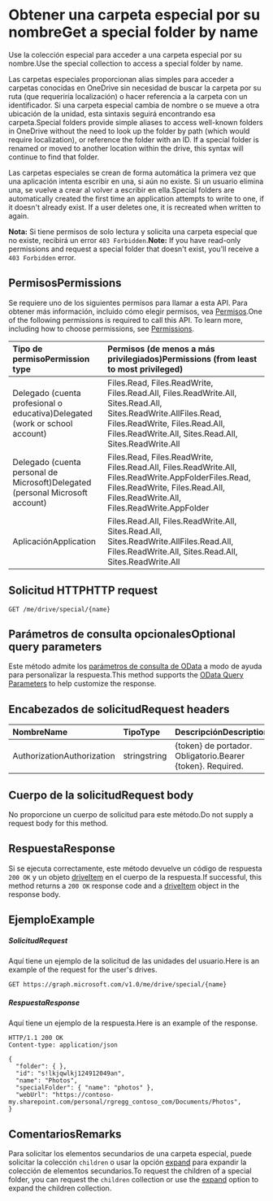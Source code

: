 # <a name="get-a-special-folder-by-name"></a><span data-ttu-id="a494d-101">Obtener una carpeta especial por su nombre</span><span class="sxs-lookup"><span data-stu-id="a494d-101">Get a special folder by name</span></span>

<span data-ttu-id="a494d-102">Use la colección especial para acceder a una carpeta especial por su nombre.</span><span class="sxs-lookup"><span data-stu-id="a494d-102">Use the special collection to access a special folder by name.</span></span>

<span data-ttu-id="a494d-p101">Las carpetas especiales proporcionan alias simples para acceder a carpetas conocidas en OneDrive sin necesidad de buscar la carpeta por su ruta (que requeriría localización) o hacer referencia a la carpeta con un identificador. Si una carpeta especial cambia de nombre o se mueve a otra ubicación de la unidad, esta sintaxis seguirá encontrando esa carpeta.</span><span class="sxs-lookup"><span data-stu-id="a494d-p101">Special folders provide simple aliases to access well-known folders in OneDrive without the need to look up the folder by path (which would require localization), or reference the folder with an ID. If a special folder is renamed or moved to another location within the drive, this syntax will continue to find that folder.</span></span>

<span data-ttu-id="a494d-p102">Las carpetas especiales se crean de forma automática la primera vez que una aplicación intenta escribir en una, si aún no existe. Si un usuario elimina una, se vuelve a crear al volver a escribir en ella.</span><span class="sxs-lookup"><span data-stu-id="a494d-p102">Special folders are automatically created the first time an application attempts to write to one, if it doesn't already exist. If a user deletes one, it is recreated when written to again.</span></span>

<span data-ttu-id="a494d-107">**Nota:**  Si tiene permisos de solo lectura y solicita una carpeta especial que no existe, recibirá un error `403 Forbidden`.</span><span class="sxs-lookup"><span data-stu-id="a494d-107">**Note:**  If you have read-only permissions and request a special folder that doesn't exist, you'll receive a `403 Forbidden` error.</span></span>

## <a name="permissions"></a><span data-ttu-id="a494d-108">Permisos</span><span class="sxs-lookup"><span data-stu-id="a494d-108">Permissions</span></span>
<span data-ttu-id="a494d-p103">Se requiere uno de los siguientes permisos para llamar a esta API. Para obtener más información, incluido cómo elegir permisos, vea [Permisos](../../../concepts/permissions_reference.md).</span><span class="sxs-lookup"><span data-stu-id="a494d-p103">One of the following permissions is required to call this API. To learn more, including how to choose permissions, see [Permissions](../../../concepts/permissions_reference.md).</span></span>

|<span data-ttu-id="a494d-111">Tipo de permiso</span><span class="sxs-lookup"><span data-stu-id="a494d-111">Permission type</span></span>      | <span data-ttu-id="a494d-112">Permisos (de menos a más privilegiados)</span><span class="sxs-lookup"><span data-stu-id="a494d-112">Permissions (from least to most privileged)</span></span>              | 
|:--------------------|:---------------------------------------------------------| 
|<span data-ttu-id="a494d-113">Delegado (cuenta profesional o educativa)</span><span class="sxs-lookup"><span data-stu-id="a494d-113">Delegated (work or school account)</span></span> | <span data-ttu-id="a494d-114">Files.Read, Files.ReadWrite, Files.Read.All, Files.ReadWrite.All, Sites.Read.All, Sites.ReadWrite.All</span><span class="sxs-lookup"><span data-stu-id="a494d-114">Files.Read, Files.ReadWrite, Files.Read.All, Files.ReadWrite.All, Sites.Read.All, Sites.ReadWrite.All</span></span>    | 
|<span data-ttu-id="a494d-115">Delegado (cuenta personal de Microsoft)</span><span class="sxs-lookup"><span data-stu-id="a494d-115">Delegated (personal Microsoft account)</span></span> | <span data-ttu-id="a494d-116">Files.Read, Files.ReadWrite, Files.Read.All, Files.ReadWrite.All, Files.ReadWrite.AppFolder</span><span class="sxs-lookup"><span data-stu-id="a494d-116">Files.Read, Files.ReadWrite, Files.Read.All, Files.ReadWrite.All, Files.ReadWrite.AppFolder</span></span>    | 
|<span data-ttu-id="a494d-117">Aplicación</span><span class="sxs-lookup"><span data-stu-id="a494d-117">Application</span></span> | <span data-ttu-id="a494d-118">Files.Read.All, Files.ReadWrite.All, Sites.Read.All, Sites.ReadWrite.All</span><span class="sxs-lookup"><span data-stu-id="a494d-118">Files.Read.All, Files.ReadWrite.All, Sites.Read.All, Sites.ReadWrite.All</span></span> | 

## <a name="http-request"></a><span data-ttu-id="a494d-119">Solicitud HTTP</span><span class="sxs-lookup"><span data-stu-id="a494d-119">HTTP request</span></span>
<!-- { "blockType": "ignored" } -->
```http
GET /me/drive/special/{name}
```
## <a name="optional-query-parameters"></a><span data-ttu-id="a494d-120">Parámetros de consulta opcionales</span><span class="sxs-lookup"><span data-stu-id="a494d-120">Optional query parameters</span></span>
<span data-ttu-id="a494d-121">Este método admite los [parámetros de consulta de OData](http://developer.microsoft.com/en-us/graph/docs/overview/query_parameters) a modo de ayuda para personalizar la respuesta.</span><span class="sxs-lookup"><span data-stu-id="a494d-121">This method supports the [OData Query Parameters](http://developer.microsoft.com/en-us/graph/docs/overview/query_parameters) to help customize the response.</span></span>

## <a name="request-headers"></a><span data-ttu-id="a494d-122">Encabezados de solicitud</span><span class="sxs-lookup"><span data-stu-id="a494d-122">Request headers</span></span>

| <span data-ttu-id="a494d-123">Nombre</span><span class="sxs-lookup"><span data-stu-id="a494d-123">Name</span></span>          | <span data-ttu-id="a494d-124">Tipo</span><span class="sxs-lookup"><span data-stu-id="a494d-124">Type</span></span>   | <span data-ttu-id="a494d-125">Descripción</span><span class="sxs-lookup"><span data-stu-id="a494d-125">Description</span></span>               |
|:--------------|:-------|:--------------------------|
| <span data-ttu-id="a494d-126">Authorization</span><span class="sxs-lookup"><span data-stu-id="a494d-126">Authorization</span></span> | <span data-ttu-id="a494d-127">string</span><span class="sxs-lookup"><span data-stu-id="a494d-127">string</span></span> | <span data-ttu-id="a494d-p104">{token} de portador. Obligatorio.</span><span class="sxs-lookup"><span data-stu-id="a494d-p104">Bearer {token}. Required.</span></span> |


## <a name="request-body"></a><span data-ttu-id="a494d-130">Cuerpo de la solicitud</span><span class="sxs-lookup"><span data-stu-id="a494d-130">Request body</span></span>
<span data-ttu-id="a494d-131">No proporcione un cuerpo de solicitud para este método.</span><span class="sxs-lookup"><span data-stu-id="a494d-131">Do not supply a request body for this method.</span></span>

## <a name="response"></a><span data-ttu-id="a494d-132">Respuesta</span><span class="sxs-lookup"><span data-stu-id="a494d-132">Response</span></span>

<span data-ttu-id="a494d-133">Si se ejecuta correctamente, este método devuelve un código de respuesta `200 OK` y un objeto [driveItem](../resources/driveitem.md) en el cuerpo de la respuesta.</span><span class="sxs-lookup"><span data-stu-id="a494d-133">If successful, this method returns a `200 OK` response code and a [driveItem](../resources/driveitem.md) object in the response body.</span></span>

## <a name="example"></a><span data-ttu-id="a494d-134">Ejemplo</span><span class="sxs-lookup"><span data-stu-id="a494d-134">Example</span></span>

##### <a name="request"></a><span data-ttu-id="a494d-135">Solicitud</span><span class="sxs-lookup"><span data-stu-id="a494d-135">Request</span></span>
<span data-ttu-id="a494d-136">Aquí tiene un ejemplo de la solicitud de las unidades del usuario.</span><span class="sxs-lookup"><span data-stu-id="a494d-136">Here is an example of the request for the user's drives.</span></span>

<!-- {
  "blockType": "request",
  "name": "get_drive_special"
}-->
```http
GET https://graph.microsoft.com/v1.0/me/drive/special/{name}
```

##### <a name="response"></a><span data-ttu-id="a494d-137">Respuesta</span><span class="sxs-lookup"><span data-stu-id="a494d-137">Response</span></span>
<span data-ttu-id="a494d-138">Aquí tiene un ejemplo de la respuesta.</span><span class="sxs-lookup"><span data-stu-id="a494d-138">Here is an example of the response.</span></span>
<!-- {
  "blockType": "response",
  "truncated": true,
  "@odata.type": "microsoft.graph.driveItem"
} -->
```http
HTTP/1.1 200 OK
Content-type: application/json

{
  "folder": { },
  "id": "s!lkjqwlkj124912049an",
  "name": "Photos",
  "specialFolder": { "name": "photos" },
  "webUrl": "https://contoso-my.sharepoint.com/personal/rgregg_contoso_com/Documents/Photos",
}
```

## <a name="remarks"></a><span data-ttu-id="a494d-139">Comentarios</span><span class="sxs-lookup"><span data-stu-id="a494d-139">Remarks</span></span>

<span data-ttu-id="a494d-140">Para solicitar los elementos secundarios de una carpeta especial, puede solicitar la colección `children` o usar la opción [expand](http://developer.microsoft.com/en-us/graph/docs/overview/query_parameters) para expandir la colección de elementos secundarios.</span><span class="sxs-lookup"><span data-stu-id="a494d-140">To request the children of a special folder, you can request the `children` collection or use the [expand](http://developer.microsoft.com/en-us/graph/docs/overview/query_parameters) option to expand the children collection.</span></span>


<!-- {
  "type": "#page.annotation",
  "description": "List drives",
  "keywords": "",
  "section": "documentation",
  "tocPath": "OneDrive/Drive/Get special folder"
}-->

